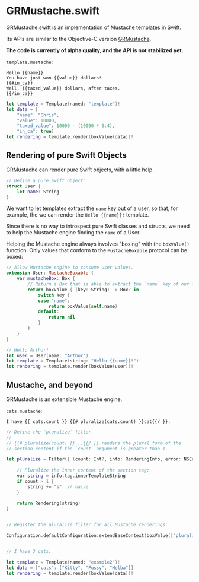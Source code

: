 GRMustache.swift
================

GRMustache.swift is an implementation of [Mustache templates](http://mustache.github.io) in Swift.

Its APIs are similar to the Objective-C version [GRMustache](https://github.com/groue/GRMustache).

**The code is currently of alpha quality, and the API is not stabilized yet.**

`template.mustache`:

    Hello {{name}}
    You have just won {{value}} dollars!
    {{#in_ca}}
    Well, {{taxed_value}} dollars, after taxes.
    {{/in_ca}}

```swift
let template = Template(named: "template")!
let data = [
    "name": "Chris",
    "value": 10000,
    "taxed_value": 10000 - (10000 * 0.4),
    "in_ca": true]
let rendering = template.render(boxValue(data))!
```


Rendering of pure Swift Objects
-------------------------------

GRMustache can render pure Swift objects, with a little help.

```swift
// Define a pure Swift object:
struct User {
    let name: String
}
```

We want to let templates extract the `name` key out of a user, so that, for example, the we can render the `Hello {{name}}!` template.

Since there is no way to introspect pure Swift classes and structs, we need to help the Mustache engine finding the `name` of a User.

Helping the Mustache engine always involves "boxing" with the `boxValue()` function. Only values that conform to the `MustacheBoxable` protocol can be boxed:

```swift
// Allow Mustache engine to consume User values.
extension User: MustacheBoxable {
    var mustacheBox: Box {
        // Return a Box that is able to extract the `name` key of our user:
        return boxValue { (key: String) -> Box? in
            switch key {
            case "name":
                return boxValue(self.name)
            default:
                return nil
            }
        }
    }
}

// Hello Arthur!
let user = User(name: "Arthur")
let template = Template(string: "Hello {{name}}!")!
let rendering = template.render(boxValue(user))!
```


Mustache, and beyond
--------------------

GRMustache is an extensible Mustache engine.

`cats.mustache`:

    I have {{ cats.count }} {{# pluralize(cats.count) }}cat{{/ }}.

```swift
// Define the `pluralize` filter.
//
// {{# pluralize(count) }}...{{/ }} renders the plural form of the
// section content if the `count` argument is greater than 1.

let pluralize = Filter({ (count: Int?, info: RenderingInfo, error: NSErrorPointer) -> Rendering? in
    
    // Pluralize the inner content of the section tag:
    var string = info.tag.innerTemplateString
    if count > 1 {
        string += "s"  // naive
    }
    
    return Rendering(string)
}


// Register the pluralize filter for all Mustache renderings:

Configuration.defaultConfiguration.extendBaseContext(boxValue(["pluralize": boxValue(pluralizeFilter)]))


// I have 3 cats.

let template = Template(named: "example2")!
let data = ["cats": ["Kitty", "Pussy", "Melba"]]
let rendering = template.render(boxValue(data))!
```
